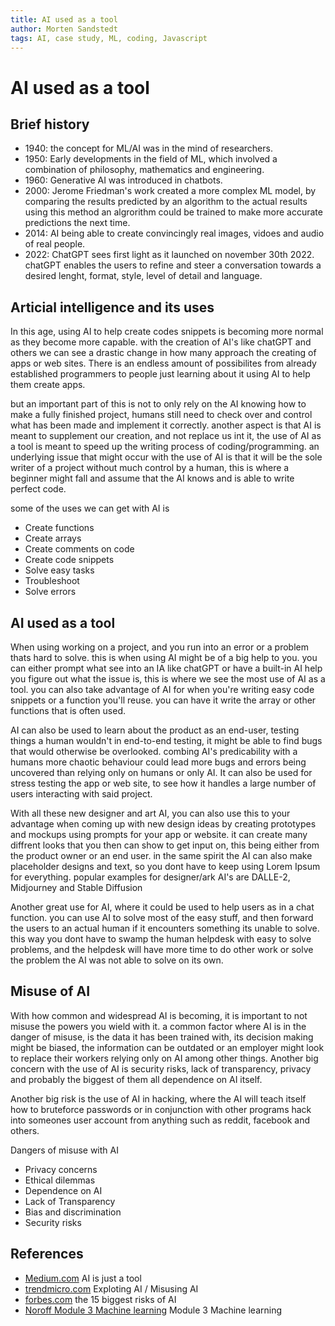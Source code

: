 ```yaml
---
title: AI used as a tool
author: Morten Sandstedt
tags: AI, case study, ML, coding, Javascript
---
```


# AI used as a tool

## Brief history

 - 1940: the concept for ML/AI was in the mind of researchers.
 - 1950: Early developments in the field of ML, which involved a combination of philosophy, mathematics and engineering.
 - 1960: Generative AI was introduced in chatbots.
 - 2000: Jerome Friedman's work created a more complex ML model, by comparing the results predicted by an algorithm to the actual results using this method an algrorithm could be trained to make more accurate predictions the next time.
 - 2014: AI being able to create convincingly real images, vidoes and audio of real people.
 - 2022: ChatGPT sees first light as it launched on november 30th 2022. chatGPT enables the users to refine and steer a conversation towards a desired lenght, format, style, level of detail and language.

## Articial intelligence and its uses

In this age, using AI to help create codes snippets is becoming more normal as they become more capable.
with the creation of AI's like chatGPT and others we can see a drastic change in how many approach the creating of apps or web sites.
There is an endless amount of possibilites from already established programmers to people just learning about it using AI to help them create apps.

but an important part of this is not to only rely on the AI knowing how to make a fully finished project, humans still need to check over and control what has been made and implement it correctly. another aspect is that AI is meant to supplement our creation, and not replace us int it, the use of AI as a tool is meant to speed up the writing process of coding/programming. an underlying issue that might occur with the use of AI is that it will be the sole writer of a project without much control by a human, this is where a beginner might fall and assume that the AI knows and is able to write perfect code.

some of the uses we can get with AI is

 - Create functions
 - Create arrays
 - Create comments on code
 - Create code snippets
 - Solve easy tasks
 - Troubleshoot
 - Solve errors

## AI used as a tool

When using working on a project, and you run into an error or a problem thats hard to solve. this is when using AI might be of a big help to you. you can either prompt what see into an IA like chatGPT or have a built-in AI help you figure out what the issue is, this is where we see the most use of AI as a tool. you can also take advantage of AI for when you're writing easy code snippets or a function you'll reuse. you can have it write the array or other functions that is often used.

AI can also be used to learn about the product as an end-user, testing things a human wouldn't in end-to-end testing, it might be able to find bugs that would otherwise be overlooked. combing AI's predicability with a humans more chaotic behaviour could lead more bugs and errors being uncovered than relying only on humans or only AI. It can also be used for stress testing the app or web site, to see how it handles a large number of users interacting with said project.

With all these new designer and art AI, you can also use this to your advantage when coming up with new design ideas by creating prototypes and mockups using prompts for your app or website. it can create many diffrent looks that you then can show to get input on, this being either from the product owner or an end user. in the same spirit the AI can also make placeholder designs and text, so you dont have to keep using Lorem Ipsum for everything. popular examples for designer/ark AI's are DALLE-2, Midjourney and Stable Diffusion

Another great use for AI, where it could be used to help users as in a chat function. you can use AI to solve most of the easy stuff, and then forward the users to an actual human if it encounters something its unable to solve. this way you dont have to swamp the human helpdesk with easy to solve problems, and the helpdesk will have more time to do other work or solve the problem the AI was not able to solve on its own.

## Misuse of AI

With how common and widespread AI is becoming, it is important to not misuse the powers you wield with it. a common factor where AI is in the danger of misuse, is the data it has been trained with, its decision making might be biased, the information can be outdated or an employer might look to replace their workers relying only on AI among other things.
Another big concern with the use of AI is security risks, lack of transparency, privacy and probably the biggest of them all dependence on AI itself.

Another big risk is the use of AI in hacking, where the AI will teach itself how to bruteforce passwords or in conjunction with other programs hack into someones user account from anything such as reddit, facebook and others. 

Dangers of misuse with AI

 - Privacy concerns
 - Ethical dilemmas
 - Dependence on AI
 - Lack of Transparency
 - Bias and discrimination
 - Security risks


## References

- [Medium.com](https://medium.com/towards-data-science/artificial-intelligence-is-just-a-tool-aab880f1bbdd) AI is just a tool
- [trendmicro.com](https://www.trendmicro.com/vinfo/us/security/news/cybercrime-and-digital-threats/exploiting-ai-how-cybercriminals-misuse-abuse-ai-and-ml) Exploting AI / Misusing AI
- [forbes.com](https://www.forbes.com/sites/bernardmarr/2023/06/02/the-15-biggest-risks-of-artificial-intelligence/) the 15 biggest risks of AI
- [Noroff Module 3 Machine learning](https://content.noroff.dev/development-platforms/machine-learning.html) Module 3 Machine learning